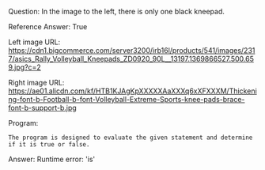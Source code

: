 Question: In the image to the left, there is only one black kneepad.

Reference Answer: True

Left image URL: https://cdn1.bigcommerce.com/server3200/irb16l/products/541/images/2317/asics_Rally_Volleyball_Kneepads_ZD0920_90L__13197.1369866527.500.659.jpg?c=2

Right image URL: https://ae01.alicdn.com/kf/HTB1KJAgKpXXXXXAaXXXq6xXFXXXM/Thickening-font-b-Football-b-font-Volleyball-Extreme-Sports-knee-pads-brace-font-b-support-b.jpg

Program:

```
The program is designed to evaluate the given statement and determine if it is true or false.
```
Answer: Runtime error: 'is'

